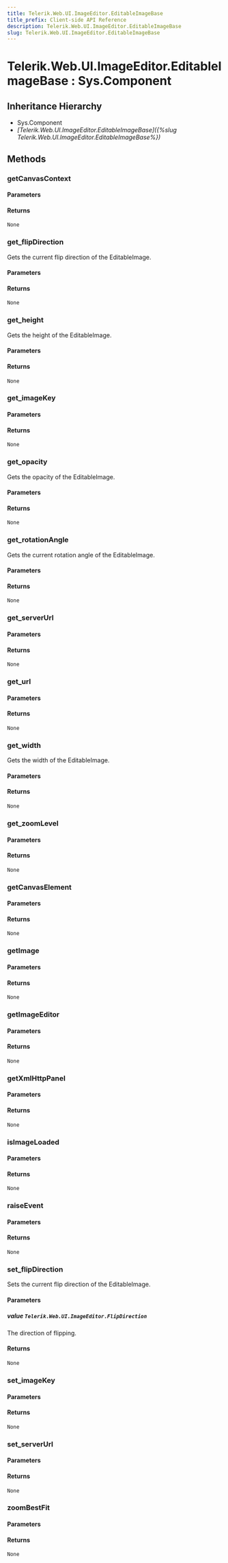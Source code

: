 ```yaml
---
title: Telerik.Web.UI.ImageEditor.EditableImageBase
title_prefix: Client-side API Reference
description: Telerik.Web.UI.ImageEditor.EditableImageBase
slug: Telerik.Web.UI.ImageEditor.EditableImageBase
---
```


# Telerik.Web.UI.ImageEditor.EditableImageBase : Sys.Component 

## Inheritance Hierarchy

* Sys.Component
* *[Telerik.Web.UI.ImageEditor.EditableImageBase]({%slug Telerik.Web.UI.ImageEditor.EditableImageBase%})*


## Methods

###  getCanvasContext

#### Parameters

#### Returns

`None` 

### get_flipDirection

Gets the current flip direction of the EditableImage.

#### Parameters

#### Returns

`None` 

### get_height

Gets the height of the EditableImage.

#### Parameters

#### Returns

`None` 

### get_imageKey

#### Parameters

#### Returns

`None` 

### get_opacity

Gets the opacity of the EditableImage.

#### Parameters

#### Returns

`None` 

### get_rotationAngle

Gets the current rotation angle of the EditableImage.

#### Parameters

#### Returns

`None` 

### get_serverUrl

#### Parameters

#### Returns

`None` 

### get_url

#### Parameters

#### Returns

`None` 

### get_width

Gets the width of the EditableImage.

#### Parameters

#### Returns

`None` 

### get_zoomLevel

#### Parameters

#### Returns

`None` 

### getCanvasElement

#### Parameters

#### Returns

`None` 

### getImage

#### Parameters

#### Returns

`None` 

### getImageEditor

#### Parameters

#### Returns

`None` 

### getXmlHttpPanel

#### Parameters

#### Returns

`None` 

### isImageLoaded

#### Parameters

#### Returns

`None` 

### raiseEvent

#### Parameters

#### Returns

`None` 

### set_flipDirection

Sets the current flip direction of the EditableImage.

#### Parameters

##### value `Telerik.Web.UI.ImageEditor.FlipDirection`

The direction of flipping.

#### Returns

`None` 

### set_imageKey

#### Parameters

#### Returns

`None` 

### set_serverUrl

#### Parameters

#### Returns

`None` 

### zoomBestFit

#### Parameters

#### Returns

`None` 



